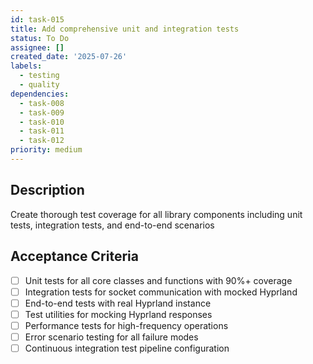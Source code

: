 ```yaml
---
id: task-015
title: Add comprehensive unit and integration tests
status: To Do
assignee: []
created_date: '2025-07-26'
labels:
  - testing
  - quality
dependencies:
  - task-008
  - task-009
  - task-010
  - task-011
  - task-012
priority: medium
---
```


## Description

Create thorough test coverage for all library components including unit tests, integration tests, and end-to-end scenarios

## Acceptance Criteria

- [ ] Unit tests for all core classes and functions with 90%+ coverage
- [ ] Integration tests for socket communication with mocked Hyprland
- [ ] End-to-end tests with real Hyprland instance
- [ ] Test utilities for mocking Hyprland responses
- [ ] Performance tests for high-frequency operations
- [ ] Error scenario testing for all failure modes
- [ ] Continuous integration test pipeline configuration
